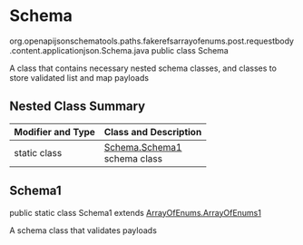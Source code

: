 # Schema
org.openapijsonschematools.paths.fakerefsarrayofenums.post.requestbody.content.applicationjson.Schema.java
public class Schema

A class that contains necessary nested schema classes, and classes to store validated list and map payloads

## Nested Class Summary
| Modifier and Type | Class and Description |
| ----------------- | ---------------------- |
| static class | [Schema.Schema1](#schema1)<br> schema class |

## Schema1
public static class Schema1
extends [ArrayOfEnums.ArrayOfEnums1](../../../../../../components/schemas/ArrayOfEnums.md#arrayofenums1)

A schema class that validates payloads

